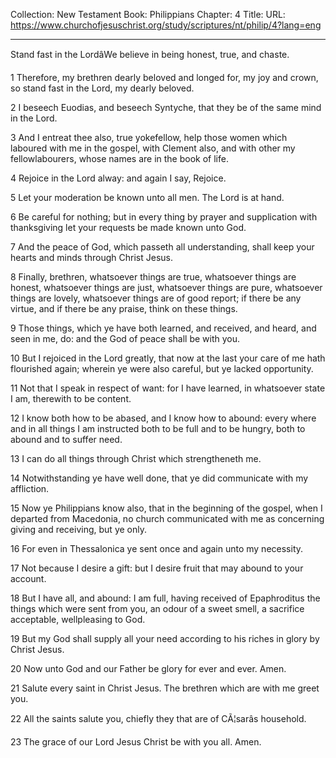 Collection: New Testament
Book: Philippians
Chapter: 4
Title: 
URL: https://www.churchofjesuschrist.org/study/scriptures/nt/philip/4?lang=eng

---

Stand fast in the LordâWe believe in being honest, true, and chaste.

1 Therefore, my brethren dearly beloved and longed for, my joy and crown, so stand fast in the Lord, my dearly beloved.

2 I beseech Euodias, and beseech Syntyche, that they be of the same mind in the Lord.

3 And I entreat thee also, true yokefellow, help those women which laboured with me in the gospel, with Clement also, and with other my fellowlabourers, whose names are in the book of life.

4 Rejoice in the Lord alway: and again I say, Rejoice.

5 Let your moderation be known unto all men. The Lord is at hand.

6 Be careful for nothing; but in every thing by prayer and supplication with thanksgiving let your requests be made known unto God.

7 And the peace of God, which passeth all understanding, shall keep your hearts and minds through Christ Jesus.

8 Finally, brethren, whatsoever things are true, whatsoever things are honest, whatsoever things are just, whatsoever things are pure, whatsoever things are lovely, whatsoever things are of good report; if there be any virtue, and if there be any praise, think on these things.

9 Those things, which ye have both learned, and received, and heard, and seen in me, do: and the God of peace shall be with you.

10 But I rejoiced in the Lord greatly, that now at the last your care of me hath flourished again; wherein ye were also careful, but ye lacked opportunity.

11 Not that I speak in respect of want: for I have learned, in whatsoever state I am, therewith to be content.

12 I know both how to be abased, and I know how to abound: every where and in all things I am instructed both to be full and to be hungry, both to abound and to suffer need.

13 I can do all things through Christ which strengtheneth me.

14 Notwithstanding ye have well done, that ye did communicate with my affliction.

15 Now ye Philippians know also, that in the beginning of the gospel, when I departed from Macedonia, no church communicated with me as concerning giving and receiving, but ye only.

16 For even in Thessalonica ye sent once and again unto my necessity.

17 Not because I desire a gift: but I desire fruit that may abound to your account.

18 But I have all, and abound: I am full, having received of Epaphroditus the things which were sent from you, an odour of a sweet smell, a sacrifice acceptable, wellpleasing to God.

19 But my God shall supply all your need according to his riches in glory by Christ Jesus.

20 Now unto God and our Father be glory for ever and ever. Amen.

21 Salute every saint in Christ Jesus. The brethren which are with me greet you.

22 All the saints salute you, chiefly they that are of CÃ¦sarâs household.

23 The grace of our Lord Jesus Christ be with you all. Amen.
